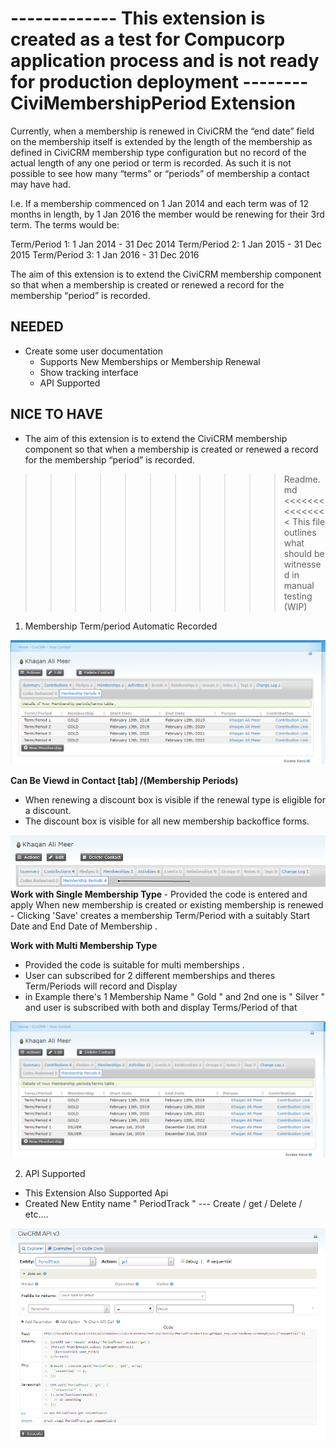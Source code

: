 ------------- This extension is created as a test for Compucorp application process and is not ready for production deployment --------
CiviMembershipPeriod Extension
== 

Currently, when a membership is renewed in CiviCRM the “end date” field on the membership itself is extended by the length of the membership as defined in CiviCRM membership type configuration but no record of the actual length of any one period or term is recorded. As such it is not possible to see how many “terms” or “periods” of membership a contact may have had. 

I.e. If a membership commenced on 1 Jan 2014 and each term was of 12 months in length, by 1 Jan 2016 the member would be renewing for their 3rd term. The terms would be:

Term/Period 1: 1 Jan 2014 - 31 Dec 2014
Term/Period 2: 1 Jan 2015 - 31 Dec 2015
Term/Period 3: 1 Jan 2016 - 31 Dec 2016

The aim of this extension is to extend the CiviCRM membership component so that when a membership is created or renewed a record for the membership “period” is recorded. 
 

NEEDED
-- 
* Create some user documentation
  + Supports New Memberships or Membership Renewal
  + Show tracking interface
  + API Supported 


NICE TO HAVE
--

* The aim of this extension is to extend the CiviCRM membership component so that when a membership is created or renewed a record for the membership “period” is recorded.


>>>>>>>>>>> Readme.md <<<<<<<<<<<<<<<
This file outlines what should be witnessed in manual testing (WIP)

1) Membership Term/period Automatic Recorded 

<img src='/docs/images/MembershipPeriod.png'>

<b>Can Be Viewd in Contact [tab] /(Membership Periods)</b>
- When renewing a discount box is visible if the renewal type is eligible for a discount.
- The discount box is visible for all new membership backoffice forms.

<img src='/docs/images/MembershipPeriodTab.png'>
<b>Work with Single Membership Type </b>
- Provided the code is entered and apply When new membership is created or existing membership is renewed
- Clicking 'Save' creates a membership Term/Period with a suitably Start Date and End Date of Membership . 
 

<b>Work with Multi Membership Type </b>
- Provided the code is suitable for multi memberships .
- User can subscribed for 2 different memberships and theres Term/Periods will record and Display
- in Example there's 1 Membership Name " Gold " and 2nd one is " Silver " and user is subscribed with both and display Terms/Period of that  
<img src='/docs/images/MembershipMultiPeriod.png'>
 

2) API Supported 
- This Extension Also Supported Api 
- Created New Entity name " PeriodTrack " 
--- Create / get / Delete / etc....
<img src='/docs/images/MembershipApi.png'>
